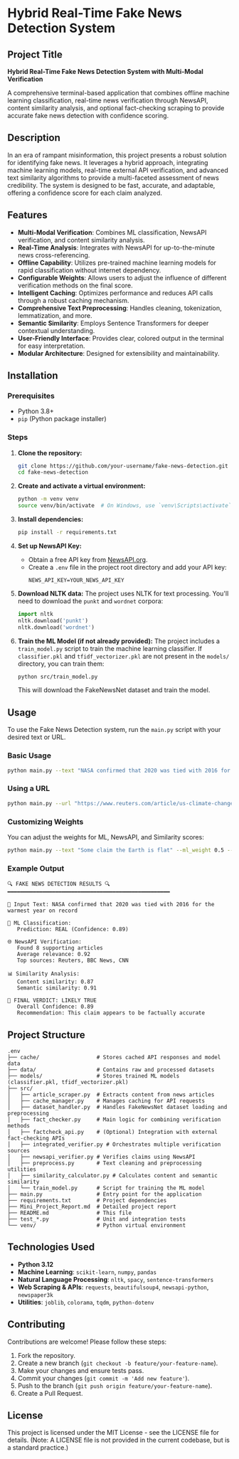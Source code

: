 # Hybrid Real-Time Fake News Detection System

## Project Title
**Hybrid Real-Time Fake News Detection System with Multi-Modal Verification**

A comprehensive terminal-based application that combines offline machine learning classification, real-time news verification through NewsAPI, content similarity analysis, and optional fact-checking scraping to provide accurate fake news detection with confidence scoring.

## Description
In an era of rampant misinformation, this project presents a robust solution for identifying fake news. It leverages a hybrid approach, integrating machine learning models, real-time external API verification, and advanced text similarity algorithms to provide a multi-faceted assessment of news credibility. The system is designed to be fast, accurate, and adaptable, offering a confidence score for each claim analyzed.

## Features
- **Multi-Modal Verification**: Combines ML classification, NewsAPI verification, and content similarity analysis.
- **Real-Time Analysis**: Integrates with NewsAPI for up-to-the-minute news cross-referencing.
- **Offline Capability**: Utilizes pre-trained machine learning models for rapid classification without internet dependency.
- **Configurable Weights**: Allows users to adjust the influence of different verification methods on the final score.
- **Intelligent Caching**: Optimizes performance and reduces API calls through a robust caching mechanism.
- **Comprehensive Text Preprocessing**: Handles cleaning, tokenization, lemmatization, and more.
- **Semantic Similarity**: Employs Sentence Transformers for deeper contextual understanding.
- **User-Friendly Interface**: Provides clear, colored output in the terminal for easy interpretation.
- **Modular Architecture**: Designed for extensibility and maintainability.

## Installation

### Prerequisites
- Python 3.8+
- `pip` (Python package installer)

### Steps
1. **Clone the repository:**
   ```bash
   git clone https://github.com/your-username/fake-news-detection.git
   cd fake-news-detection
   ```

2. **Create and activate a virtual environment:**
   ```bash
   python -m venv venv
   source venv/bin/activate  # On Windows, use `venv\Scripts\activate`
   ```

3. **Install dependencies:**
   ```bash
   pip install -r requirements.txt
   ```

4. **Set up NewsAPI Key:**
   - Obtain a free API key from [NewsAPI.org](https://newsapi.org/).
   - Create a `.env` file in the project root directory and add your API key:
     ```
     NEWS_API_KEY=YOUR_NEWS_API_KEY
     ```

5. **Download NLTK data:**
   The project uses NLTK for text processing. You'll need to download the `punkt` and `wordnet` corpora:
   ```python
   import nltk
   nltk.download('punkt')
   nltk.download('wordnet')
   ```

6. **Train the ML Model (if not already provided):**
   The project includes a `train_model.py` script to train the machine learning classifier. If `classifier.pkl` and `tfidf_vectorizer.pkl` are not present in the `models/` directory, you can train them:
   ```bash
   python src/train_model.py
   ```
   This will download the FakeNewsNet dataset and train the model.

## Usage

To use the Fake News Detection system, run the `main.py` script with your desired text or URL.

### Basic Usage
```bash
python main.py --text "NASA confirmed that 2020 was tied with 2016 for the warmest year on record"
```

### Using a URL
```bash
python main.py --url "https://www.reuters.com/article/us-climate-change-nasa-idUSKBN29P20B"
```

### Customizing Weights
You can adjust the weights for ML, NewsAPI, and Similarity scores:
```bash
python main.py --text "Some claim the Earth is flat" --ml_weight 0.5 --news_weight 0.2 --sim_weight 0.3
```

### Example Output
```
🔍 FAKE NEWS DETECTION RESULTS 🔍
━━━━━━━━━━━━━━━━━━━━━━━━━━━━━━━━━━━━━━━━━━━━━━━━━━━

📝 Input Text: NASA confirmed that 2020 was tied with 2016 for the warmest year on record

🤖 ML Classification:
   Prediction: REAL (Confidence: 0.89)

🌐 NewsAPI Verification:
   Found 8 supporting articles
   Average relevance: 0.92
   Top sources: Reuters, BBC News, CNN

📊 Similarity Analysis:
   Content similarity: 0.87
   Semantic similarity: 0.91

🎯 FINAL VERDICT: LIKELY TRUE
   Overall Confidence: 0.89
   Recommendation: This claim appears to be factually accurate
```

## Project Structure
```
.env
├── cache/                  # Stores cached API responses and model data
├── data/                   # Contains raw and processed datasets
├── models/                 # Stores trained ML models (classifier.pkl, tfidf_vectorizer.pkl)
├── src/
│   ├── article_scraper.py  # Extracts content from news articles
│   ├── cache_manager.py    # Manages caching for API requests
│   ├── dataset_handler.py  # Handles FakeNewsNet dataset loading and preprocessing
│   ├── fact_checker.py     # Main logic for combining verification methods
│   ├── factcheck_api.py    # (Optional) Integration with external fact-checking APIs
│   ├── integrated_verifier.py # Orchestrates multiple verification sources
│   ├── newsapi_verifier.py # Verifies claims using NewsAPI
│   ├── preprocess.py       # Text cleaning and preprocessing utilities
│   ├── similarity_calculator.py # Calculates content and semantic similarity
│   └── train_model.py      # Script for training the ML model
├── main.py                 # Entry point for the application
├── requirements.txt        # Project dependencies
├── Mini_Project_Report.md  # Detailed project report
├── README.md               # This file
├── test_*.py               # Unit and integration tests
└── venv/                   # Python virtual environment
```

## Technologies Used
- **Python 3.12**
- **Machine Learning**: `scikit-learn`, `numpy`, `pandas`
- **Natural Language Processing**: `nltk`, `spacy`, `sentence-transformers`
- **Web Scraping & APIs**: `requests`, `beautifulsoup4`, `newsapi-python`, `newspaper3k`
- **Utilities**: `joblib`, `colorama`, `tqdm`, `python-dotenv`

## Contributing
Contributions are welcome! Please follow these steps:
1. Fork the repository.
2. Create a new branch (`git checkout -b feature/your-feature-name`).
3. Make your changes and ensure tests pass.
4. Commit your changes (`git commit -m 'Add new feature'`).
5. Push to the branch (`git push origin feature/your-feature-name`).
6. Create a Pull Request.

## License
This project is licensed under the MIT License - see the LICENSE file for details. (Note: A LICENSE file is not provided in the current codebase, but is a standard practice.)